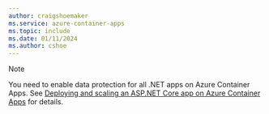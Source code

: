 ```yaml
---
author: craigshoemaker
ms.service: azure-container-apps
ms.topic: include
ms.date: 01/11/2024
ms.author: cshoe
---
```


> [!NOTE]
> You need to enable data protection for all .NET apps on Azure Container Apps. See [Deploying and scaling an ASP.NET Core app on Azure Container Apps](/aspnet/core/host-and-deploy/scaling-aspnet-apps/scaling-aspnet-apps) for details.
